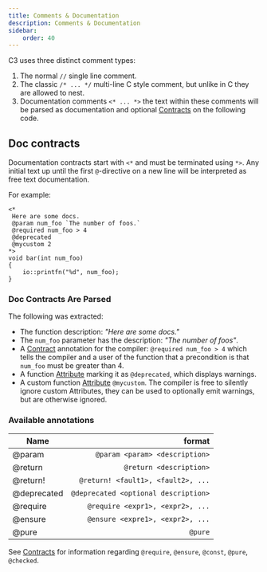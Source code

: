 ```yaml
---
title: Comments & Documentation
description: Comments & Documentation
sidebar:
    order: 40
---
```

C3 uses three distinct comment types:

1. The normal `//` single line comment.
2. The classic `/* ... */` multi-line C style comment, but unlike in C they are allowed to nest.
3. Documentation comments `<* ... *>` the text within these comments will be parsed as documentation and optional [Contracts](/language-common/contracts/) on the following code.

## Doc contracts

Documentation contracts start with `<*` and must be terminated using `*>`.
Any initial text up until the first `@`-directive on a new line will be interpreted as
free text documentation.

For example:

```c3
<*
 Here are some docs.
 @param num_foo `The number of foos.`
 @required num_foo > 4 
 @deprecated
 @mycustom 2
*>
void bar(int num_foo)
{
    io::printfn("%d", num_foo);
}
```
 
### Doc Contracts Are Parsed
The following was extracted:
- The function description: *"Here are some docs."*
- The `num_foo` parameter has the description: *"The number of foos"*.
- A [Contract](/language-common/contracts/) annotation for the compiler: `@required num_foo > 4` which tells the compiler and a user of the function that a precondition is that `num_foo` must be greater than 4.
- A function [Attribute](/language-common/attributes/) marking it as `@deprecated`, which displays warnings.
- A custom function [Attribute](/language-common/attributes/) `@mycustom`. The compiler is free to silently ignore custom Attributes, they can be used to optionally emit warnings, but are otherwise ignored.

### Available annotations

| Name        |                               format |
|-------------|-------------------------------------:|
| @param      |       `@param <param> <description>` |
| @return     |              `@return <description>` |
| @return!    |   `@return! <fault1>, <fault2>, ...` |
| @deprecated | `@deprecated <optional description>` |
| @require    |     `@require <expr1>, <expr2>, ...` |
| @ensure     |     `@ensure <expre1>, <expr2>, ...` |
| @pure       |                              `@pure` |
    
See [Contracts](/language-common/contracts/) for information regarding `@require`, `@ensure`, `@const`, `@pure`, `@checked`.

